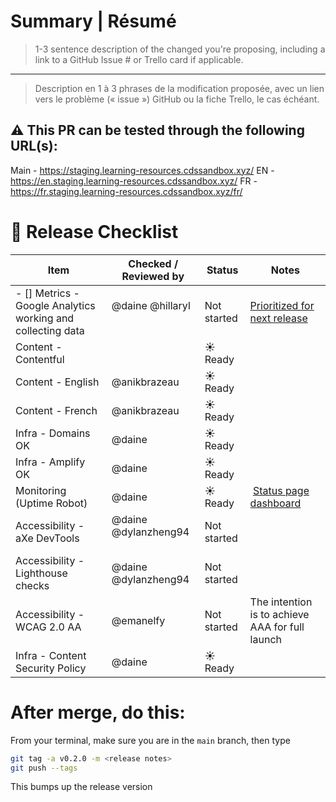 # Summary | Résumé

> 1-3 sentence description of the changed you're proposing, including a link to
> a GitHub Issue # or Trello card if applicable.

---

> Description en 1 à 3 phrases de la modification proposée, avec un lien vers le
> problème (« issue ») GitHub ou la fiche Trello, le cas échéant.

## ⚠️ This PR can be tested through the following URL(s):
Main - https://staging.learning-resources.cdssandbox.xyz/
EN - https://en.staging.learning-resources.cdssandbox.xyz/
FR - https://fr.staging.learning-resources.cdssandbox.xyz/fr/

# 🚀  Release Checklist

Item | Checked / Reviewed by | Status | Notes
-- | -- | -- | --
- [] Metrics - Google Analytics working and collecting data |  @daine @hillaryl   | Not started | [Prioritized for next release](https://github.com/cds-snc/resources-ressources/issues/154)
Content - Contentful |   | ☀️ Ready |
Content - English | @anikbrazeau  | ☀️ Ready |
Content - French | @anikbrazeau  | ☀️ Ready |
Infra - Domains OK | @daine   | ☀️ Ready |
Infra - Amplify OK | @daine | ☀️ Ready  |
Monitoring (Uptime Robot)| @daine | ☀️ Ready  |  [Status page dashboard](https://stats.uptimerobot.com/gP5gohqEVQ)
Accessibility - aXe DevTools | @daine @dylanzheng94   | Not started |
Accessibility - Lighthouse checks | @daine @dylanzheng94 | Not started |
Accessibility - WCAG 2.0 AA | @emanelfy | Not started | The intention is to achieve AAA for full launch
Infra - Content Security Policy | @daine  | ☀️ Ready |

# After merge, do this:
From your terminal, make sure you are in the `main` branch, then type
```bash
git tag -a v0.2.0 -m <release notes>
git push --tags
```
This bumps up the release version

